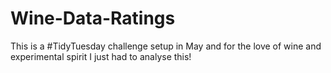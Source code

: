 # Wine-Data-Ratings

This is a #TidyTuesday challenge setup in May and for the love of wine and experimental spirit I just had to analyse this!

